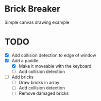 # Brick Breaker
Simple canvas drawing example

# TODO
* [x] Add collision detection to edge of window
* [x] Add a paddle
  * [x] Make it moveable with the keyboard
  * [ ] Add collision detection
* [ ] Add bricks
  * [ ] Draw bricks in array
  * [ ] Add collision detection
  * [ ] Remove damaged bricks
